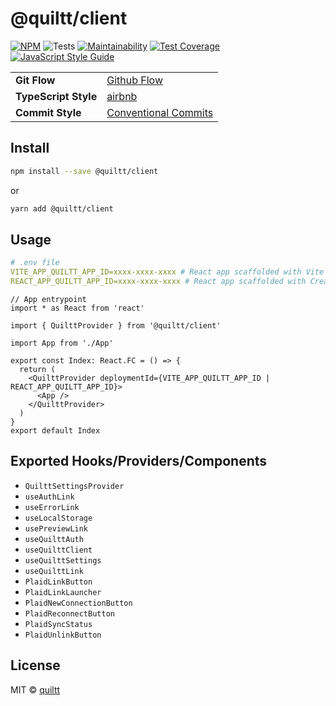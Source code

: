 # @quiltt/client

[![NPM](https://img.shields.io/npm/v/@quiltt/client.svg)](https://www.npmjs.com/package/@quiltt/client) ![Tests](https://github.com/quiltt/quiltt-client/workflows/Tests/badge.svg) [![Maintainability](https://api.codeclimate.com/v1/badges/c460e568ab8d141a9ea4/maintainability)](https://codeclimate.com/github/quiltt/quiltt-client/maintainability) [![Test Coverage](https://api.codeclimate.com/v1/badges/c460e568ab8d141a9ea4/test_coverage)](https://codeclimate.com/github/quiltt/quiltt-client/test_coverage) [![JavaScript Style Guide](https://img.shields.io/badge/code_style-airbnb-brightgreen.svg)](https://github.com/airbnb/javascript/tree/master/react)

|                      |                                                                        |
| -------------------- | ---------------------------------------------------------------------- |
| **Git Flow**         | [Github Flow](https://guides.github.com/introduction/flow/)            |
| **TypeScript Style** | [airbnb](https://github.com/airbnb/javascript/tree/master/react)       |
| **Commit Style**     | [Conventional Commits](https://www.conventionalcommits.org/en/v1.0.0/) |

## Install

```bash
npm install --save @quiltt/client
```

or

```bash
yarn add @quiltt/client
```

## Usage

```yaml
# .env file
VITE_APP_QUILTT_APP_ID=xxxx-xxxx-xxxx # React app scaffolded with Vite 2
REACT_APP_QUILTT_APP_ID=xxxx-xxxx-xxxx # React app scaffolded with Create React App
```

```tsx
// App entrypoint
import * as React from 'react'

import { QuilttProvider } from '@quiltt/client'

import App from './App'

export const Index: React.FC = () => {
  return (
    <QuilttProvider deploymentId={VITE_APP_QUILTT_APP_ID | REACT_APP_QUILTT_APP_ID}>
      <App />
    </QuilttProvider>
  )
}
export default Index
```

## Exported Hooks/Providers/Components

- `QuilttSettingsProvider`
- `useAuthLink`
- `useErrorLink`
- `useLocalStorage`
- `usePreviewLink`
- `useQuilttAuth`
- `useQuilttClient`
- `useQuilttSettings`
- `useQuilttLink`
- `PlaidLinkButton`
- `PlaidLinkLauncher`
- `PlaidNewConnectionButton`
- `PlaidReconnectButton`
- `PlaidSyncStatus`
- `PlaidUnlinkButton`

## License

MIT © [quiltt](https://github.com/quiltt)
